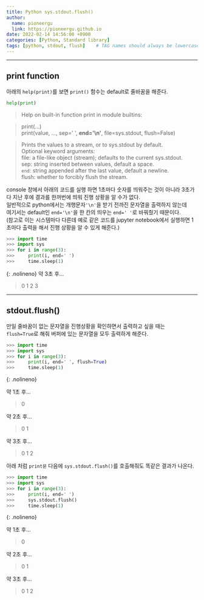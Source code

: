 ```yaml
---
title: Python sys.stdout.flush()
author:
  name: pioneergu
  link: https://pioneergu.github.io
date: 2022-02-14 14:56:00 +0900
categories: [Python, Standard library]
tags: [python, stdout, flush]    # TAG names should always be lowercase
---
```


---
## **print function**

아래의 `help(print)`를 보면 `print()` 함수는 default로 줄바꿈을 해준다.

```python
help(print)
```
> Help on built-in function print in module builtins:  

>print(...)  
    print(value, ..., sep=' ', **end='\n'**, file=sys.stdout, flush=False)  
   
>    Prints the values to a stream, or to sys.stdout by default.  
    Optional keyword arguments:  
    file:  a file-like object (stream); defaults to the current sys.stdout.  
    sep:   string inserted between values, default a space.  
    `end`:   string appended after the last value, default a newline.  
    flush: whether to forcibly flush the stream.  


console 창에서 아래의 코드를 실행 하면 1초마다 숫자를 띄워주는 것이 아니라 3초가 다 지난 후에 결과를 한꺼번에 띄워 진행 상황을 알 수가 없다.  
일반적으로 python에서는 개행문자`'\n'`을 받기 전까진 문자열을 출력하지 않는데  
여기서는 default인 `end='\n'`을 한 칸의 띄우는 `end=' '`로 바꿔줬기 때문이다.  
(참고로 이는 시스템마다 다른데 예로 같은 코드를 jupyter notebook에서 실행하면 1초마다 출력을 해서 진행 상황을 알 수 있게 해준다.)  

```python
>>> import time
>>> import sys
>>> for i in range(3):
>>>     print(i, end=' ')
>>>     time.sleep(1)
```
{: .nolineno}
약 3초 후...
> 0 1 2 3

---
## **stdout.flush()**

만일 줄바꿈이 없는 문자열을 진행상황을 확인하면서 출력하고 싶을 때는  
`flush=True`로 해줘 버퍼에 있는 문자열을 모두 출력하게 해준다.

```python
>>> import time
>>> import sys
>>> for i in range(3):
>>>     print(i, end=' ', flush=True)
>>>     time.sleep(1)
```
{: .nolineno}

약 1초 후...
> 0

약 2초 후...
> 0 1

약 3초 후...
> 0 1 2


아래 처럼 `print문` 다음에 `sys.stdout.flush()`를 호출해줘도 똑같은 결과가 나온다.  

```python
>>> import time
>>> import sys
>>> for i in range(3):
>>>     print(i, end=' ')
>>>     sys.stdout.flush()
>>>     time.sleep(1)
```
{: .nolineno}

약 1초 후...
> 0

약 2초 후...
> 0 1

약 3초 후...
> 0 1 2